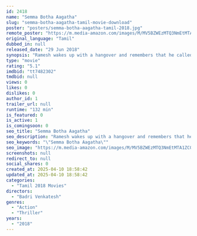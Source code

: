 ```yaml
---
id: 2418
name: "Semma Botha Aagatha"
slug: "semma-botha-aagatha-tamil-movie-download"
poster: "posters/semma-botha-aagatha-tamil-2018.jpg"
remote_poster: "https://m.media-amazon.com/images/M/MV5BZWEzMTQ3NmEtMTA1ZC00ZjZmLWFmNWYtMzJjNGViYWY3OTRlXkEyXkFqcGc@._V1_SX300.jpg"
original_language: "Tamil"
dubbed_in: null
released_date: "29 Jun 2018"
synopsis: "Ramesh wakes up with a hangover and remembers that he called a female escort to help get over his ex-girlfriend. However, things get complicated after the escort mysteriously dies."
type: "movie"
rating: "5.1"
imdbid: "tt7482302"
tmdbid: null
views: 0
likes: 0
dislikes: 0
author_id: 1
trailer_url: null
runtime: "132 min"
is_featured: 0
is_active: 1
is_comingsoon: 0
seo_title: "Semma Botha Aagatha"
seo_description: "Ramesh wakes up with a hangover and remembers that he called a female escort to help get over his ex-girlfriend. However, things get complicated after the escort mysteriously dies."
seo_keywords: "\"Semma Botha Aagatha\""
seo_image: "https://m.media-amazon.com/images/M/MV5BZWEzMTQ3NmEtMTA1ZC00ZjZmLWFmNWYtMzJjNGViYWY3OTRlXkEyXkFqcGc@._V1_SX300.jpg"
screenshots: null
redirect_to: null
social_shares: 0
created_at: 2025-04-10 18:58:42
updated_at: 2025-04-10 18:58:42
categories:
  - "Tamil 2018 Movies"
directors:
  - "Badri Venkatesh"
genres:
  - "Action"
  - "Thriller"
years:
  - "2018"
---
```

